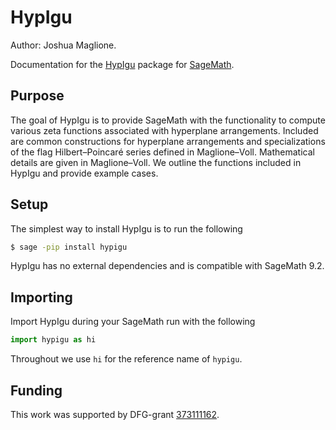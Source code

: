 # HypIgu

Author: Joshua Maglione.

Documentation for the [HypIgu](https://github.com/joshmaglione/hypigu) package for [SageMath](https://www.sagemath.org/).

## Purpose

The goal of HypIgu is to provide SageMath with the functionality to compute various zeta functions associated with hyperplane arrangements. Included are common constructions for hyperplane arrangements and specializations of the flag Hilbert&ndash;Poincar&#233; series defined in Maglione&ndash;Voll. Mathematical details are given in Maglione&ndash;Voll. We outline the functions included in HypIgu and provide example cases. 

## Setup

The simplest way to install HypIgu is to run the following 

```bash
$ sage -pip install hypigu
```

HypIgu has no external dependencies and is compatible with SageMath 9.2.

## Importing

Import HypIgu during your SageMath run with the following

```python
import hypigu as hi
```

Throughout we use `hi` for the reference name of `hypigu`.

## Funding 

This work was supported by DFG-grant [373111162](https://gepris.dfg.de/gepris/projekt/373111162?language=en).
